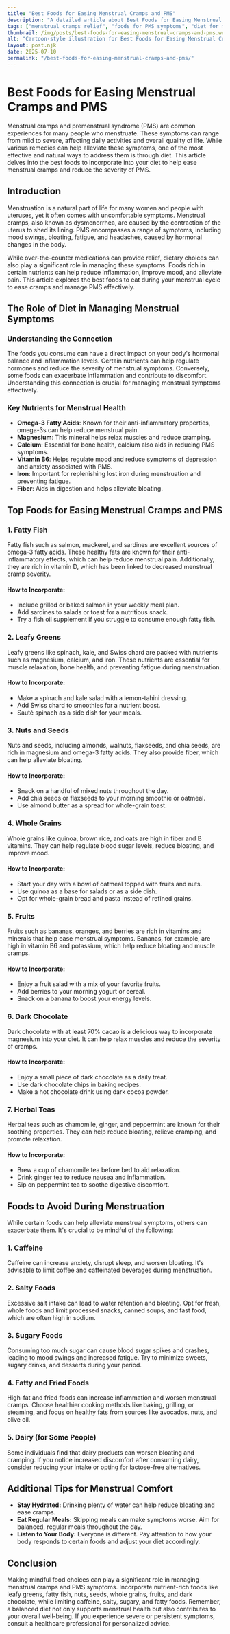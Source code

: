 ```yaml
---
title: "Best Foods for Easing Menstrual Cramps and PMS"
description: "A detailed article about Best Foods for Easing Menstrual Cramps and PMS."
tags: ["menstrual cramps relief", "foods for PMS symptoms", "diet for menstrual pain", "best foods for period cramps", "natural remedies for PMS"]
thumbnail: /img/posts/best-foods-for-easing-menstrual-cramps-and-pms.webp
alt: "Cartoon-style illustration for Best Foods for Easing Menstrual Cramps and PMS"
layout: post.njk
date: 2025-07-10
permalink: "/best-foods-for-easing-menstrual-cramps-and-pms/"
---
```


# Best Foods for Easing Menstrual Cramps and PMS

Menstrual cramps and premenstrual syndrome (PMS) are common experiences for many people who menstruate. These symptoms can range from mild to severe, affecting daily activities and overall quality of life. While various remedies can help alleviate these symptoms, one of the most effective and natural ways to address them is through diet. This article delves into the best foods to incorporate into your diet to help ease menstrual cramps and reduce the severity of PMS.

## Introduction

Menstruation is a natural part of life for many women and people with uteruses, yet it often comes with uncomfortable symptoms. Menstrual cramps, also known as dysmenorrhea, are caused by the contraction of the uterus to shed its lining. PMS encompasses a range of symptoms, including mood swings, bloating, fatigue, and headaches, caused by hormonal changes in the body.

While over-the-counter medications can provide relief, dietary choices can also play a significant role in managing these symptoms. Foods rich in certain nutrients can help reduce inflammation, improve mood, and alleviate pain. This article explores the best foods to eat during your menstrual cycle to ease cramps and manage PMS effectively.

## The Role of Diet in Managing Menstrual Symptoms

### Understanding the Connection

The foods you consume can have a direct impact on your body's hormonal balance and inflammation levels. Certain nutrients can help regulate hormones and reduce the severity of menstrual symptoms. Conversely, some foods can exacerbate inflammation and contribute to discomfort. Understanding this connection is crucial for managing menstrual symptoms effectively.

### Key Nutrients for Menstrual Health

- **Omega-3 Fatty Acids**: Known for their anti-inflammatory properties, omega-3s can help reduce menstrual pain.
- **Magnesium**: This mineral helps relax muscles and reduce cramping.
- **Calcium**: Essential for bone health, calcium also aids in reducing PMS symptoms.
- **Vitamin B6**: Helps regulate mood and reduce symptoms of depression and anxiety associated with PMS.
- **Iron**: Important for replenishing lost iron during menstruation and preventing fatigue.
- **Fiber**: Aids in digestion and helps alleviate bloating.

## Top Foods for Easing Menstrual Cramps and PMS

### 1. Fatty Fish

Fatty fish such as salmon, mackerel, and sardines are excellent sources of omega-3 fatty acids. These healthy fats are known for their anti-inflammatory effects, which can help reduce menstrual pain. Additionally, they are rich in vitamin D, which has been linked to decreased menstrual cramp severity.

#### How to Incorporate:

- Include grilled or baked salmon in your weekly meal plan.
- Add sardines to salads or toast for a nutritious snack.
- Try a fish oil supplement if you struggle to consume enough fatty fish.

### 2. Leafy Greens

Leafy greens like spinach, kale, and Swiss chard are packed with nutrients such as magnesium, calcium, and iron. These nutrients are essential for muscle relaxation, bone health, and preventing fatigue during menstruation.

#### How to Incorporate:

- Make a spinach and kale salad with a lemon-tahini dressing.
- Add Swiss chard to smoothies for a nutrient boost.
- Sauté spinach as a side dish for your meals.

### 3. Nuts and Seeds

Nuts and seeds, including almonds, walnuts, flaxseeds, and chia seeds, are rich in magnesium and omega-3 fatty acids. They also provide fiber, which can help alleviate bloating.

#### How to Incorporate:

- Snack on a handful of mixed nuts throughout the day.
- Add chia seeds or flaxseeds to your morning smoothie or oatmeal.
- Use almond butter as a spread for whole-grain toast.

### 4. Whole Grains

Whole grains like quinoa, brown rice, and oats are high in fiber and B vitamins. They can help regulate blood sugar levels, reduce bloating, and improve mood.

#### How to Incorporate:

- Start your day with a bowl of oatmeal topped with fruits and nuts.
- Use quinoa as a base for salads or as a side dish.
- Opt for whole-grain bread and pasta instead of refined grains.

### 5. Fruits

Fruits such as bananas, oranges, and berries are rich in vitamins and minerals that help ease menstrual symptoms. Bananas, for example, are high in vitamin B6 and potassium, which help reduce bloating and muscle cramps.

#### How to Incorporate:

- Enjoy a fruit salad with a mix of your favorite fruits.
- Add berries to your morning yogurt or cereal.
- Snack on a banana to boost your energy levels.

### 6. Dark Chocolate

Dark chocolate with at least 70% cacao is a delicious way to incorporate magnesium into your diet. It can help relax muscles and reduce the severity of cramps.

#### How to Incorporate:

- Enjoy a small piece of dark chocolate as a daily treat.
- Use dark chocolate chips in baking recipes.
- Make a hot chocolate drink using dark cocoa powder.

### 7. Herbal Teas

Herbal teas such as chamomile, ginger, and peppermint are known for their soothing properties. They can help reduce bloating, relieve cramping, and promote relaxation.

#### How to Incorporate:

- Brew a cup of chamomile tea before bed to aid relaxation.
- Drink ginger tea to reduce nausea and inflammation.
- Sip on peppermint tea to soothe digestive discomfort.

## Foods to Avoid During Menstruation

While certain foods can help alleviate menstrual symptoms, others can exacerbate them. It's crucial to be mindful of the following:

### 1. Caffeine

Caffeine can increase anxiety, disrupt sleep, and worsen bloating. It's advisable to limit coffee and caffeinated beverages during menstruation.

### 2. Salty Foods

Excessive salt intake can lead to water retention and bloating. Opt for fresh, whole foods and limit processed snacks, canned soups, and fast food, which are often high in sodium.

### 3. Sugary Foods

Consuming too much sugar can cause blood sugar spikes and crashes, leading to mood swings and increased fatigue. Try to minimize sweets, sugary drinks, and desserts during your period.

### 4. Fatty and Fried Foods

High-fat and fried foods can increase inflammation and worsen menstrual cramps. Choose healthier cooking methods like baking, grilling, or steaming, and focus on healthy fats from sources like avocados, nuts, and olive oil.

### 5. Dairy (for Some People)

Some individuals find that dairy products can worsen bloating and cramping. If you notice increased discomfort after consuming dairy, consider reducing your intake or opting for lactose-free alternatives.

## Additional Tips for Menstrual Comfort

- **Stay Hydrated:** Drinking plenty of water can help reduce bloating and ease cramps.
- **Eat Regular Meals:** Skipping meals can make symptoms worse. Aim for balanced, regular meals throughout the day.
- **Listen to Your Body:** Everyone is different. Pay attention to how your body responds to certain foods and adjust your diet accordingly.

## Conclusion

Making mindful food choices can play a significant role in managing menstrual cramps and PMS symptoms. Incorporate nutrient-rich foods like leafy greens, fatty fish, nuts, seeds, whole grains, fruits, and dark chocolate, while limiting caffeine, salty, sugary, and fatty foods. Remember, a balanced diet not only supports menstrual health but also contributes to your overall well-being. If you experience severe or persistent symptoms, consult a healthcare professional for personalized advice.